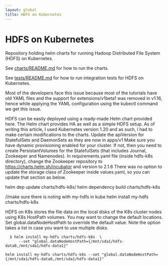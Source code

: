 ```yaml
---
layout: global
title: HDFS on Kubernetes
---
```

# HDFS on Kubernetes
Repository holding helm charts for running Hadoop Distributed File System (HDFS)
on Kubernetes.

See [charts/README.md](charts/README.md) for how to run the charts.

See [tests/README.md](tests/README.md) for how to run integration tests for
HDFS on Kubernetes.


Most of the developers face this issue because most of the tutorials have old YAML files and the support for extensions/v1beta1 was removed in v1.16, hence while applying the YAML configuration using the kubectl command we get this issue.

HDFS can be easily deployed using a ready-made Helm chart provided here. The Helm chart provides HA as well as a simple HDFS setup. As of writing this article, I used Kubernetes version 1.20 and as such, I had to make certain modifications to the charts.
Update the apiVersion for StatefulSets and DaemonSets as they are now in apps/v1
Make sure you have dynamic provisioning enabled for your cluster. If not, then you need to create PersistantVolumes for the StatefulSets (that includes Journal, Zookeeper and Namenodes).
In requirements.yaml file (inside hdfs-k8s directory), change the Zookeeper repository to https://charts.helm.sh/incubator and version to 2.1.6
There was no option to update the storage class of Zookeeper inside values.yaml, so you can update that section as below.

helm dep update charts/hdfs-k8s/
helm dependency build charts/hdfs-k8s

//make sure there is noting with my-hdfs in kube
helm install my-hdfs charts/hdfs-k8s

HDFS on K8s stores the file data on the local disks of the K8s cluster nodes
using K8s HostPath volumes. You may want to change the default locations. Set
global.dataNodeHostPath to override the default value. Note the option
takes a list in case you want to use multiple disks.

```
  $ helm install my-hdfs charts/hdfs-k8s  \
      --set "global.dataNodeHostPath={/mnt/sda1/hdfs-data0,/mnt/sda1/hdfs-data1}"

helm install my-hdfs charts/hdfs-k8s --set "global.dataNodeHostPath={/mnt/sda1/hdfs-data0,/mnt/sda1/hdfs-data1}"
```
